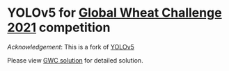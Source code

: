 # YOLOv5 for [Global Wheat Challenge 2021](https://www.aicrowd.com/challenges/global-wheat-challenge-2021) competition
*Acknowledgement*: This is a fork of [YOLOv5](https://github.com/ultralytics/yolov5)

Please view [GWC solution](https://github.com/ksnxr/GWC_solution) for detailed solution.